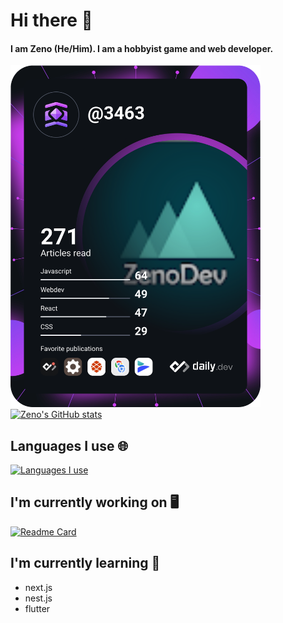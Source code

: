 # Hi there 👋
#### I am Zeno (He/Him). I am a hobbyist game and web developer.
<a href="https://app.daily.dev/DailyDevTips"><img src="https://github.com/Zeno3463/Zeno3463/blob/master/devcard.svg" width="400" alt="Chris Bongers's Dev Card"/></a>
[![Zeno's GitHub stats](https://github-readme-stats.vercel.app/api?username=Zeno3463&theme=dracula)](https://github.com/Zeno3463)

## Languages I use 🌐
[![Languages I use](https://github-readme-stats.vercel.app/api/top-langs/?username=Zeno3463&theme=dracula)](https://github.com/Zeno3463)

## I'm currently working on 🖥️
[![Readme Card](https://github-readme-stats.vercel.app/api/pin/?username=Zeno3463&repo=metroidvania-game&theme=dracula)](https://github.com/Zeno3463/metroidvania-game)

## I'm currently learning 📕
- next.js
- nest.js
- flutter

<!--
**Zeno3463/Zeno3463** is a ✨ _special_ ✨ repository because its `README.md` (this file) appears on your GitHub profile.

Here are some ideas to get you started:

- 🔭 I’m currently working on ...
- 🌱 I’m currently learning ...
- 👯 I’m looking to collaborate on ...
- 🤔 I’m looking for help with ...
- 💬 Ask me about ...
- 📫 How to reach me: ...
- 😄 Pronouns: ...
- ⚡ Fun fact: ...
-->

